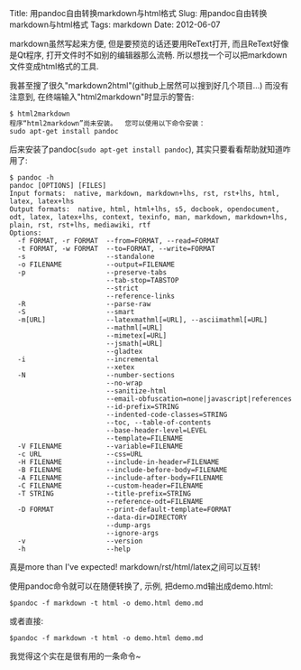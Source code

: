 Title: 用pandoc自由转换markdown与html格式
Slug: 用pandoc自由转换markdown与html格式
Tags: markdown
Date: 2012-06-07
 
 
markdown虽然写起来方便, 但是要预览的话还要用ReText打开, 而且ReText好像是Qt程序, 打开文件时不如别的编辑器那么流畅. 所以想找一个可以把markdown文件变成html格式的工具.

我甚至搜了很久"markdown2html"(github上居然可以搜到好几个项目...) 而没有注意到, 在终端输入"html2markdown"时显示的警告:

    $ html2markdown
    程序“html2markdown”尚未安装。  您可以使用以下命令安装：
    sudo apt-get install pandoc

后来安装了pandoc(`sudo apt-get install pandoc`), 其实只要看看帮助就知道咋用了: 

    $ pandoc -h
    pandoc [OPTIONS] [FILES]
    Input formats:  native, markdown, markdown+lhs, rst, rst+lhs, html, latex, latex+lhs
    Output formats:  native, html, html+lhs, s5, docbook, opendocument, odt, latex, latex+lhs, context, texinfo, man, markdown, markdown+lhs, plain, rst, rst+lhs, mediawiki, rtf
    Options:
      -f FORMAT, -r FORMAT  --from=FORMAT, --read=FORMAT                    
      -t FORMAT, -w FORMAT  --to=FORMAT, --write=FORMAT                     
      -s                    --standalone                                    
      -o FILENAME           --output=FILENAME                               
      -p                    --preserve-tabs                                 
                            --tab-stop=TABSTOP                              
                            --strict                                        
                            --reference-links                               
      -R                    --parse-raw                                     
      -S                    --smart                                         
      -m[URL]               --latexmathml[=URL], --asciimathml[=URL]        
                            --mathml[=URL]                                  
                            --mimetex[=URL]                                 
                            --jsmath[=URL]                                  
                            --gladtex                                       
      -i                    --incremental                                   
                            --xetex                                         
      -N                    --number-sections                               
                            --no-wrap                                       
                            --sanitize-html                                 
                            --email-obfuscation=none|javascript|references  
                            --id-prefix=STRING                              
                            --indented-code-classes=STRING                  
                            --toc, --table-of-contents                      
                            --base-header-level=LEVEL                       
                            --template=FILENAME                             
      -V FILENAME           --variable=FILENAME                             
      -c URL                --css=URL                                       
      -H FILENAME           --include-in-header=FILENAME                    
      -B FILENAME           --include-before-body=FILENAME                  
      -A FILENAME           --include-after-body=FILENAME                   
      -C FILENAME           --custom-header=FILENAME                        
      -T STRING             --title-prefix=STRING                           
                            --reference-odt=FILENAME                        
      -D FORMAT             --print-default-template=FORMAT                 
                            --data-dir=DIRECTORY                            
                            --dump-args                                     
                            --ignore-args                                   
      -v                    --version                                       
      -h                    --help       

真是more than I've expected! markdown/rst/html/latex之间可以互转!

使用pandoc命令就可以在随便转换了, 示例, 把demo.md输出成demo.html:

`$pandoc -f markdown -t html -o demo.html demo.md`

或者直接:

`$pandoc -f markdown -t html -o demo.html demo.md`

我觉得这个实在是很有用的一条命令~
